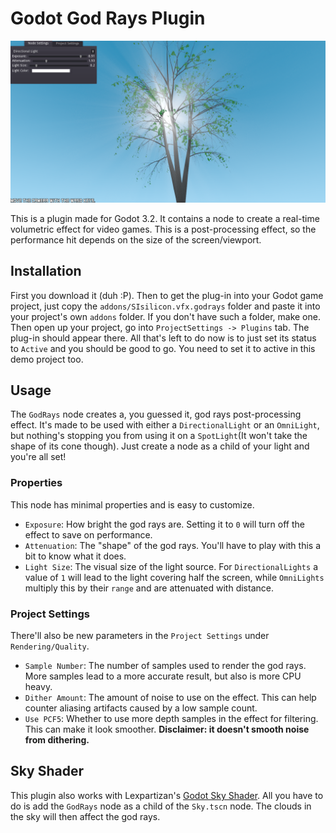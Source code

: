 #  Godot God Rays Plugin

![Screenshot](Screenshot.png)

This is a plugin made for Godot 3.2. It contains a node to create a real-time volumetric effect for video games. This is a post-processing effect, so the performance hit depends on the size of the screen/viewport.
## Installation

First you download it (duh :P). Then to get the plug-in into your Godot game project, just copy the `addons/SIsilicon.vfx.godrays`  folder and paste it into your project's own `addons` folder. If you don't have such a folder, make one. Then open up your project, go into `ProjectSettings -> Plugins` tab. The plug-in should appear there. All that's left to do now is to just set its status to `Active` and you should be good to go. You need to set it to active in this demo project too.

## Usage

The `GodRays` node creates a, you guessed it, god rays post-processing effect. It's made to be used with either a `DirectionalLight` or an `OmniLight`, but nothing's stopping you from using it on a `SpotLight`(It won't take the shape of its cone though). Just create a node as a child of your light and you're all set!

### Properties

This node has minimal properties and is easy to customize.

- `Exposure`: How bright the god rays are. Setting it to `0` will turn off the effect to save on performance.
- `Attenuation`: The "shape" of the god rays. You'll have to play with this a bit to know what it does.
- `Light Size`: The visual size of the light source. For `DirectionalLights` a value of `1` will lead to the light covering half the screen, while `OmniLights` multiply this by their `range` and are attenuated with distance.

### Project Settings

There'll also be new parameters in the `Project Settings` under `Rendering/Quality`.

* `Sample Number`: The number of samples used to render the god rays. More samples lead to a more accurate result, but also is more CPU heavy.
* `Dither Amount`: The amount of noise to use on the effect. This can help counter aliasing artifacts caused by a low sample count.
* `Use PCF5`: Whether to use more depth samples in the effect for filtering. This can make it look smoother. **Disclaimer: it doesn't smooth noise from dithering.**

## Sky Shader

This plugin also works with Lexpartizan's [Godot Sky Shader](https://github.com/Lexpartizan/Godot_sky_shader). All you have to do is add the `GodRays` node as a child of the `Sky.tscn` node. The clouds in the sky will then affect the god rays.




